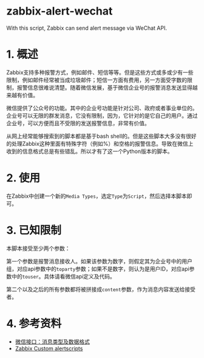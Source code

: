# zabbix-alert-wechat
With this script, Zabbix can send alert message via WeChat API.


# 1. 概述
Zabbix支持多种报警方式，例如邮件、短信等等。但是这些方式或多或少有一些限制，例如邮件经常被当成垃圾邮件；短信一方面有费用，另一方面受字数的限制，报警信息很难说清楚。随着微信发展，基于微信企业号的报警消息发送显得越来越有价值。

微信提供了公众号的功能。其中的企业号功能是针对公司、政府或者事业单位的。企业号可以无限的群发消息，它没有限制，因为，它针对的是它自己的用户。通过企业号，可以方便而且不受限的发送报警信息，非常有价值。

从网上经常能够搜索到的脚本都是基于bash shell的。但是这些脚本大多没有很好的处理Zabbix这种里面有特殊字符（例如%）和空格的报警信息。导致在微信上收到的信息格式总是有些错乱。所以才有了这一个Python版本的脚本。

# 2. 使用
在Zabbix中创建一个新的`Media Types`，选定`Type`为`Script`，然后选择本脚本即可。

# 3. 已知限制
本脚本接受至少两个参数：

第一个参数是报警消息接收人。如果该参数为数字，则假定其为企业号中的用户组，对应api参数中的`toparty`参数；如果不是数字，则认为是用户ID，对应api参数中的`touser`。具体请看微信api定义及代码。

第二个以及之后的所有参数都将被拼接成`content`参数，作为消息内容发送给接受者。

# 4. 参考资料
* [微信接口：消息类型及数据格式](http://qydev.weixin.qq.com/wiki/index.php?title=%E6%B6%88%E6%81%AF%E7%B1%BB%E5%9E%8B%E5%8F%8A%E6%95%B0%E6%8D%AE%E6%A0%BC%E5%BC%8F#text.E6.B6.88.E6.81.AF)
* [Zabbix Custom alertscripts](https://www.zabbix.com/documentation/3.2/manual/config/notifications/media/script)
